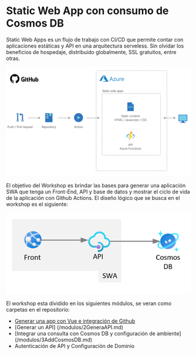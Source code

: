 # Static Web App con consumo de Cosmos DB

Static Web Apps es un flujo de trabajo con CI/CD que permite contar con aplicaciones estáticas y API en una arquitectura serveless. Sin olvidar los beneficios de hospedaje, distribuido globalmente, SSL gratuitos, entre otras.

![Proceso de SWA](/media/image1.png)

El objetivo del Workshop es brindar las bases para generar una aplicación SWA que tenga un Front-End, API y base de datos y mostrar el ciclo de vida de la aplicación con Github Actions. El diseño lógico que se busca en el workshop es el siguiente:

![Arquitectura](/media/image1a.png)

El workshop esta dividido en los siguientes módulos, se veran como carpetas en el repositorio:
* [Generar una app con Vue e integración de Github](/modulos/1GeneraAppVue.md)
* [Generar un API] (/modulos/2GeneraAPI.md)
* [Integrar una consulta con Cosmos DB y configuración de ambiente] (/modulos/3AddCosmosDB.md)
* Autenticación de API y Configuración de Dominio
